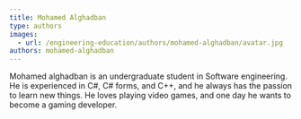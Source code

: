 ```yaml
---
title: Mohamed Alghadban
type: authors
images:
  - url: /engineering-education/authors/mohamed-alghadban/avatar.jpg
authors: mohamed-alghadban
---
```

Mohamed alghadban is an undergraduate student in Software engineering.
He is experienced in C#, C# forms, and C++, and he always has the passion to learn new things.
He loves playing video games, and one day he wants to become a gaming developer.
